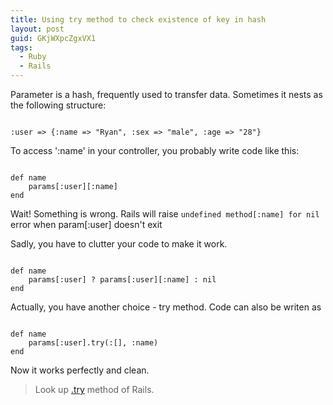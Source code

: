 ```yaml
---
title: Using try method to check existence of key in hash  
layout: post
guid: GKjWXpcZgxVX1
tags:
  - Ruby
  - Rails
---
```


Parameter is a hash, frequently used to transfer data. Sometimes it nests as the following structure:

<pre><code>
:user => {:name => "Ryan", :sex => "male", :age => "28"}
</code></pre>

To access ':name' in your controller, you probably write code like this:

<pre><code>
def name
	params[:user][:name]
end
</code></pre>

Wait! Something is wrong. Rails will raise `undefined method[:name] for nil` error  when param[:user] doesn't exit

Sadly, you have to clutter your code to make it work.

<pre><code>
def name
	params[:user] ? params[:user][:name] : nil
end
</code></pre>

Actually, you have another choice -  try method. Code can also be writen as

<pre><code>
def name
	params[:user].try(:[], :name)
end
</code></pre>

Now it works perfectly and clean. 

> Look up [.try](http://api.rubyonrails.org/classes/Object.html#method-i-try) method of Rails.